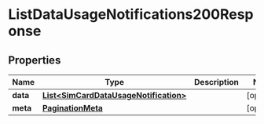 

# ListDataUsageNotifications200Response


## Properties

| Name | Type | Description | Notes |
|------------ | ------------- | ------------- | -------------|
|**data** | [**List&lt;SimCardDataUsageNotification&gt;**](SimCardDataUsageNotification.md) |  |  [optional] |
|**meta** | [**PaginationMeta**](PaginationMeta.md) |  |  [optional] |



